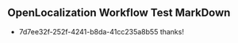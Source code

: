 ## OpenLocalization Workflow Test MarkDown

* 7d7ee32f-252f-4241-b8da-41cc235a8b55 
thanks!



<!--HONumber=Jan16_HO4-->
